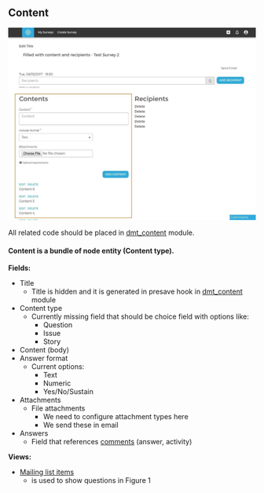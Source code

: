 ## Content

![Content](images/content.jpg)

All related code should be placed in [dmt_content](../../../modules/custom/dmt_content/dmt_content.module) module.

#### Content is a bundle of node entity (Content type). 

**Fields:**

- Title
  - Title is hidden and it is generated in presave hook in [dmt_content](../../../modules/custom/dmt_content/dmt_content.module) module
- Content type
  - Currently missing field that should be choice field with options like:
    - Question
    - Issue
    - Story
- Content (body)
- Answer format
  - Current options:
    - Text
    - Numeric
    - Yes/No/Sustain
- Attachments
  - File attachments
    - We need to configure attachment types here 
    - We send these in email    
- Answers
  - Field that references [comments](answer_comment.md) (answer, activity)
  
**Views:**
- [Mailing list items](http://local.dv.com/admin/structure/views/view/mailing_list_items)
  - is used to show questions in Figure 1
    

